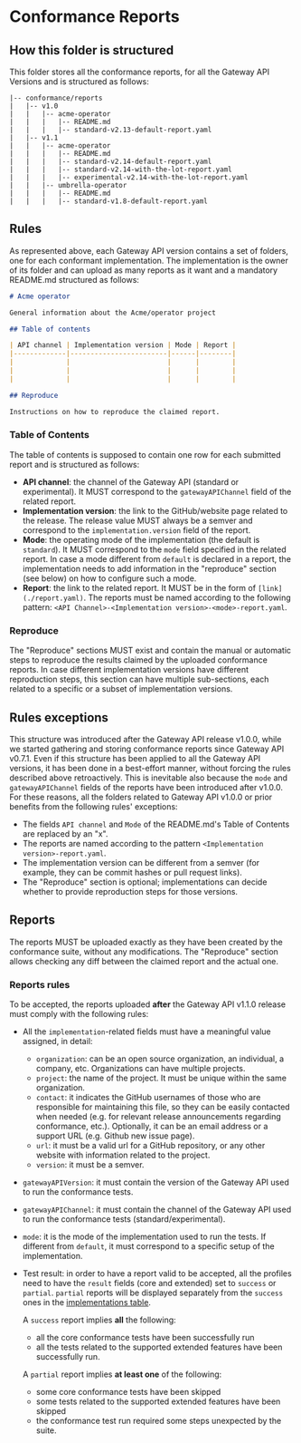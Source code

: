 # Conformance Reports

## How this folder is structured

This folder stores all the conformance reports, for all the Gateway API Versions
and is structured as follows:

```text
|-- conformance/reports
|   |-- v1.0
|   |   |-- acme-operator
|   |   |   |-- README.md
|   |   |   |-- standard-v2.13-default-report.yaml
|   |-- v1.1
|   |   |-- acme-operator
|   |   |   |-- README.md
|   |   |   |-- standard-v2.14-default-report.yaml
|   |   |   |-- standard-v2.14-with-the-lot-report.yaml
|   |   |   |-- experimental-v2.14-with-the-lot-report.yaml
|   |   |-- umbrella-operator
|   |   |   |-- README.md
|   |   |   |-- standard-v1.8-default-report.yaml
```

## Rules

As represented above, each Gateway API version contains a set of folders, one for
each conformant implementation. The implementation is the owner of its folder and
can upload as many reports as it want and a mandatory README.md structured as follows:

```md
# Acme operator

General information about the Acme/operator project

## Table of contents

| API channel | Implementation version | Mode | Report |
|-------------|------------------------|------|--------|
|             |                        |      |        |
|             |                        |      |        |
|             |                        |      |        |

## Reproduce

Instructions on how to reproduce the claimed report.
```

### Table of Contents

The table of contents is supposed to contain one row for each submitted report and
is structured as follows:

- **API channel**: the channel of the Gateway API (standard or experimental). It
  MUST correspond to the `gatewayAPIChannel` field of the related report.
- **Implementation version**: the link to the GitHub/website page related to the
  release. The release value MUST always be a semver and correspond to the
  `implementation.version` field of the report.
- **Mode**: the operating mode of the implementation (the default is `standard`).
  It MUST correspond to the `mode` field specified in the related report.
  In case a mode different from `default` is declared in a report, the implementation
  needs to add information in the "reproduce" section (see below) on how to configure
  such a mode.
- **Report**: the link to the related report. It MUST be in the form of
  `[link](./report.yaml)`. The reports must be named according to the following
  pattern: `<API Channel>-<Implementation version>-<mode>-report.yaml`.

### Reproduce

The "Reproduce" sections MUST exist and contain the manual or automatic steps
to reproduce the results claimed by the uploaded conformance reports. In case
different implementation versions have different reproduction steps, this section
can have multiple sub-sections, each related to a specific or a subset of implementation
versions.

## Rules exceptions

This structure was introduced after the Gateway API release v1.0.0, while we started
gathering and storing conformance reports since Gateway API v0.7.1. Even if this
structure has been applied to all the Gateway API versions, it has been done in
a best-effort manner, without forcing the rules described above retroactively.
This is inevitable also because the `mode` and `gatewayAPIChannel` fields of the
reports have been introduced after v1.0.0. For these reasons, all the folders related
to Gateway API v1.0.0 or prior benefits from the following rules' exceptions:

- The fields `API channel` and `Mode` of the README.md's Table of Contents are replaced
  by an "x".
- The reports are named according to the pattern `<Implementation version>-report.yaml`.
- The implementation version can be different from a semver (for example, they can
  be commit hashes or pull request links).
- The "Reproduce" section is optional; implementations can decide whether to provide
  reproduction steps for those versions.

## Reports

The reports MUST be uploaded exactly as they have been created by the conformance
suite, without any modifications. The "Reproduce" section allows checking
any diff between the claimed report and the actual one.

### Reports rules

To be accepted, the reports uploaded **after** the Gateway API v1.1.0 release must
comply with the following rules:

- All the `implementation`-related fields must have a meaningful value assigned,
  in detail:
  - `organization`: can be an open source organization, an individual, a company,
    etc. Organizations can have multiple projects.
  - `project`: the name of the project. It must be unique within the same organization.
  - `contact`: it indicates the GitHub usernames of those who are responsible for
    maintaining this file, so they can be easily contacted when needed (e.g. for
    relevant release announcements regarding conformance, etc.). Optionally, it
    can be an email address or a support URL (e.g. Github new issue page).
  - `url`: it must be a valid url for a GitHub repository, or any other website with
    information related to the project.
  - `version`: it must be a semver.
- `gatewayAPIVersion`: it must contain the version of the Gateway API used to run
  the conformance tests.
- `gatewayAPIChannel`: it must contain the channel of the Gateway API used to run
  the conformance tests (standard/experimental).
- `mode`: it is the mode of the implementation used to run the tests. If different
  from `default`, it must correspond to a specific setup of the implementation.
- Test result: in order to have a report valid to be accepted, all the profiles
  need to have the `result` fields (core and extended) set to `success` or `partial`.
  `partial` reports will be displayed separately from the `success` ones in the
  [implementations table][implementations-table].

  A `success` report implies **all** the following:
  - all the core conformance tests have been successfully run
  - all the tests related to the supported extended features have been successfully
    run.
  
  A `partial` report implies **at least one** of the following:
  - some core conformance tests have been skipped
  - some tests related to the supported extended features have been skipped
  - the conformance test run required some steps unexpected by the suite.

[implementations-table]: https://gateway-api.sigs.k8s.io/implementations/v1.1/
